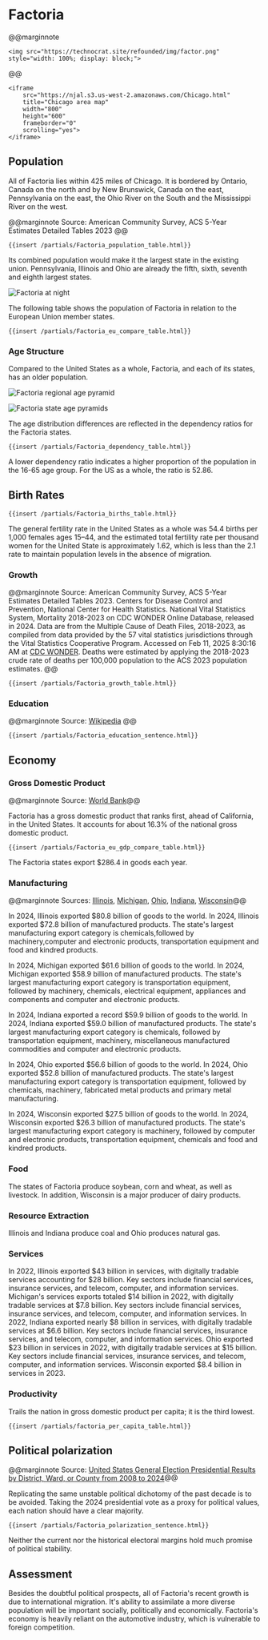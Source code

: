 # Factoria

@@marginnote
~~~
<img src="https://technocrat.site/refounded/img/factor.png" style="width: 100%; display: block;">
~~~
@@

~~~
<iframe 
	src="https://njal.s3.us-west-2.amazonaws.com/Chicago.html" 
	title="Chicago area map" 
	width="800" 
	height="600" 
	frameborder="0" 
	scrolling="yes">
</iframe>
~~~

## Population

All of Factoria lies within 425 miles of Chicago. It is bordered by Ontario, Canada on the north and by New Brunswick, Canada on the east, Pennsylvania on the east, the Ohio River on the South and the Mississippi River on the west.

@@marginnote
Source: American Community Survey, ACS 5-Year Estimates Detailed Tables 2023
@@

~~~
{{insert /partials/Factoria_population_table.html}}	
~~~

Its combined population would make it the largest state in the existing union. Pennsylvania, Illinois and Ohio are already the fifth, sixth, seventh and eighth largest states. 

![Factoria at night](https://technocrat.site/refounded/img/factoria_at_night.png)

The following table shows the population of Factoria in relation to the European Union member states.

~~~
{{insert /partials/Factoria_eu_compare_table.html}}	 
~~~


### Age Structure

Compared to the United States as a whole, Factoria, and each of its states, has an older population.

![Factoria regional age pyramid](https://technocrat.site/refounded/img/Factoria_Age_Pyramid.png)

![Factoria state age pyramids](https://technocrat.site/refounded/img/Factoria_states_age_pyramids.png)

The age distribution differences are reflected in the dependency ratios for the Factoria states.

~~~
{{insert /partials/Factoria_dependency_table.html}}	
~~~

A lower dependency ratio indicates a higher proportion of the population in the 16-65 age group. For the US as a whole, the ratio is 52.86.


## Birth Rates

~~~
{{insert /partials/Factoria_births_table.html}}	 
~~~

The general fertility rate in the United States as a whole was 54.4 births per 1,000 females ages 15–44, and the estimated total fertility rate per thousand women for the United State is approximately 1.62, which is less than the 2.1 rate to maintain population levels in the absence of migration.

### Growth

@@marginnote
Source: American Community Survey, ACS 5-Year Estimates Detailed Tables 2023. Centers for Disease Control and Prevention, National Center for Health Statistics. National Vital Statistics System, Mortality 2018-2023 on CDC WONDER Online Database, released in 2024. Data are from the Multiple Cause of Death Files, 2018-2023, as compiled from data provided by the 57 vital statistics jurisdictions through the Vital Statistics Cooperative Program. Accessed on Feb 11, 2025 8:30:16 AM at [CDC WONDER](http://wonder.cdc.gov/ucd-icd10-expanded.html). Deaths were estimated by applying the 2018-2023 crude rate of deaths per 100,000 population to the ACS 2023 population estimates.
@@

~~~
{{insert /partials/Factoria_growth_table.html}}	 
~~~

### Education

@@marginnote
Source: [Wikipedia](https://www.wikiwand.com/en/articles/List_of_U.S._states_and_territories_by_educational_attainment)
@@

~~~
{{insert /partials/Factoria_education_sentence.html}}	 
~~~

## Economy

### Gross Domestic Product

@@marginnote Source: [World Bank](https://data.worldbank.org/indicator/NY.GDP.MKTP.CD)@@

Factoria has a gross domestic product that ranks first, ahead of California, in the United States. It accounts for about 16.3% of the national gross domestic product. 


~~~
{{insert /partials/Factoria_eu_gdp_compare_table.html}}	 
~~~

The Factoria states export \$286.4 in goods each year.

### Manufacturing

@@marginnote Sources: [Illinois](https://ustr.gov/map/state-benefits/il), [Michigan](https://ustr.gov/map/state-benefits/mi), [Ohio](https://ustr.gov/map/state-benefits/oh), [Indiana](https://ustr.gov/map/state-benefits/in), [Wisconsin](https://ustr.gov/map/state-benefits/wi)@@

In 2024, Illinois exported \$80.8 billion of goods to the world. In 2024, Illinois exported \$72.8 billion of manufactured products. The state's largest manufacturing export category is chemicals,followed by machinery,computer and electronic products, transportation equipment and food and kindred products.

In 2024, Michigan exported \$61.6 billion of goods to the world. In 2024, Michigan exported \$58.9 billion of manufactured products. The state's largest manufacturing export category is transportation equipment, followed by machinery, chemicals, electrical equipment, appliances and components and computer and electronic products.

In 2024, Indiana exported a record \$59.9 billion of goods to the world. In 2024, Indiana exported \$59.0 billion of manufactured products. The state's largest manufacturing export category is chemicals, followed by transportation equipment, machinery, miscellaneous manufactured commodities and computer and electronic products.

In 2024, Ohio exported \$56.6 billion of goods to the world. In 2024, Ohio exported \$52.8 billion of manufactured products. The state's largest manufacturing export category is transportation equipment, followed by chemicals, machinery, fabricated metal products and primary metal manufacturing.

In 2024, Wisconsin exported \$27.5 billion of goods to the world. In 2024, Wisconsin exported \$26.3 billion of manufactured products. The state's largest manufacturing export category is machinery, followed by computer and electronic products, transportation equipment, chemicals and food and kindred products.


### Food

The states of Factoria produce soybean, corn and wheat, as well as livestock. In addition, Wisconsin is a major producer of dairy products.

### Resource Extraction

Illinois and Indiana produce coal and Ohio produces natural gas.

### Services

 In 2022, Illinois exported \$43 billion in services, with digitally tradable services accounting for \$28 billion. Key sectors include financial services, insurance services, and telecom, computer, and information services. Michigan's services exports totaled \$14 billion in 2022, with digitally tradable services at \$7.8 billion. Key sectors include financial services, insurance services, and telecom, computer, and information services. In 2022, Indiana exported nearly \$8 billion in services, with digitally tradable services at \$6.6 billion. Key sectors include financial services, insurance services, and telecom, computer, and information services.  Ohio exported \$23 billion in services in 2022, with digitally tradable services at \$15 billion. Key sectors include financial services, insurance services, and telecom, computer, and information services. Wisconsin exported \$8.4 billion in services in 2023.

### Productivity

Trails the nation in gross domestic product per capita; it is the third lowest.
~~~
{{insert /partials/factoria_per_capita_table.html}}	 
~~~

## Political polarization

@@marginnote Source: [United States General Election Presidential Results by District, Ward, or County from 2008 to 2024](https://tonmcg.github.io/US_County_Level_Election_Results_08-24/)@@

Replicating the same unstable political dichotomy of the past decade is to be avoided. Taking the 2024 presidential vote as a proxy for political values, each nation should have a clear majority. 

~~~
{{insert /partials/Factoria_polarization_sentence.html}}	 
~~~

Neither the current nor the historical electoral margins hold much promise of political stability.


## Assessment

Besides the doubtful political prospects, all of Factoria's recent growth is due to international migration. It's ability to assimilate a more diverse population will be important socially, politically and economically. Factoria's economy is heavily reliant on the automotive industry, which is vulnerable to foreign competition.